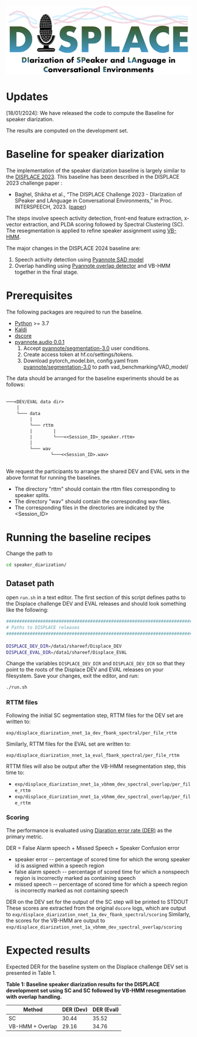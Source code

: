<div align="left"><img src="../displace_img.png" width="550"/></div>
 

# Updates
[18/01/2024]: We have released the code to compute the Baseline for speaker diarization. 

The results are computed on the development set. 

# Baseline for speaker diarization 
The implementation of the speaker diarization baseline is largely similar to the  [DISPLACE 2023](https://github.com/displace2023/DISPLACE_Baselines). 
This baseline has been described in the DISPLACE 2023 challenge paper :
- Baghel, Shikha et al., “The DISPLACE Challenge 2023 - DIarization of SPeaker and LAnguage in
Conversational Environments,” in Proc. INTERSPEECH, 2023. ([paper](https://www.isca-speech.org/archive/pdfs/interspeech_2023/baghel23_interspeech.pdf))

The steps involve speech activity detection, front-end feature extraction, x-vector extraction, and PLDA scoring followed by Spectral Clustering (SC). The resegmentation is applied to refine speaker assignment using [VB-HMM](https://www.fit.vutbr.cz/research/groups/speech/publi/2018/diez_odyssey2018_63.pdf). 

The major changes in the DISPLACE 2024 baseline are:
1. Speech activity detection using [Pyannote SAD model](https://github.com/pyannote/pyannote-audio)
2. Overlap handling using [Pyannote overlap detector](https://github.com/pyannote/pyannote-audio) and VB-HMM together in the final stage.


# Prerequisites

The following packages are required to run the baseline.

- [Python](https://www.python.org/) >= 3.7
- [Kaldi](https://github.com/kaldi-asr/kaldi)
- [dscore](https://github.com/nryant/dscore)
- [pyannote.audio 0.0.1](https://github.com/pyannote/pyannote-audio)
    1. Accept [pyannote/segmentation-3.0](https://huggingface.co/pyannote/segmentation-3.0) user conditions.
    2. Create access token at hf.co/settings/tokens.
    3. Download pytorch_model.bin, config.yaml from [pyannote/segmentation-3.0](https://huggingface.co/pyannote/segmentation-3.0) to path vad_benchmarking/VAD_model/


The data should be arranged for the baseline experiments should be as follows:  
```
   
───<DEV/EVAL data dir>
    │
    └─── data
         |
         └─── rttm 
         |        |
         |        └───<<Session_ID>_speaker.rttm>
         │ 
         └─── wav
                 └───<<Session_ID>.wav>
                 
```
We request the participants to arrange the shared DEV and EVAL sets in the above format for running the baselines.
- The directory "rttm" should contain the rttm files corresponding to speaker splits.
- The directory "wav" should contain the corresponding wav files.
- The corresponding files in the directories are indicated by the <Session_ID>

  
# Running the baseline recipes
Change the path to
```bash
cd speaker_diarization/
```

## Dataset path
open ``run.sh`` in a text editor. The first section of this script defines paths to the Displace challenge DEV and EVAL releases and should look something like the following:

```bash
################################################################################
# Paths to DISPLACE releases
################################################################################

DISPLACE_DEV_DIR=/data1/shareef/Displace_DEV
DISPLACE_EVAL_DIR=/data1/shareef/Displace_EVAL
```
  
Change the variables ``DISPLACE_DEV_DIR`` and ``DISPLACE_DEV_DIR`` so that they point to the roots of the Displace DEV and EVAL releases on your filesystem. Save your changes, exit the editor, and run:

```bash
./run.sh
```
  
### RTTM files

Following the initial SC segmentation step, RTTM files for the DEV set are written to:

    exp/displace_diarization_nnet_1a_dev_fbank_spectral/per_file_rttm
  
Similarly, RTTM files for the EVAL set are written to:

    exp/displace_diarization_nnet_1a_eval_fbank_spectral/per_file_rttm

RTTM files will also be output after the VB-HMM resegmentation step, this time to:

- ``exp/displace_diarization_nnet_1a_vbhmm_dev_spectral_overlap/per_file_rttm``
- ``exp/displace_diarization_nnet_1a_vbhmm_dev_spectral_overlap/per_file_rttm``
  
### Scoring

The performance is evaluated using [Diaration error rate (DER)](https://github.com/nryant/dscore) as the primary metric.

DER = False Alarm speech + Missed Speech + Speaker Confusion error

- speaker error -- percentage of scored time for which the wrong speaker id is assigned within a speech region
- false alarm speech -- percentage of scored time for which a nonspeech region is incorrectly marked as containing speech
- missed speech -- percentage of scored time for which a speech region is incorrectly marked as not containing speech

DER on the DEV set for the output of the SC step will be printed to STDOUT
These scores are extracted from the original ``dscore`` logs, which are output to ``exp/displace_diarization_nnet_1a_dev_fbank_spectral/scoring``
Similarly, the scores for the VB-HMM are output to ``exp/displace_diarization_nnet_1a_vbhmm_dev_spectral_overlap/scoring`` 
  
# Expected results

Expected DER for the baseline system on the Displace challenge DEV set is presented in Table 1.


**Table 1: Baseline speaker diarization results for the DISPLACE development set using SC and SC followed by VB-HMM resegmentation with overlap handling.**

|  Method           | DER (Dev)   | DER (Eval) |
| ------------------| ----------- | -----------|
| SC                |   30.44     |   35.52    |
| VB-HMM + Overlap  |   29.16     |   34.76    |
  

  
<!-- ## Pretrained SAD model

We have placed a copy of the TDNN+stats SAD model used to produce these results on [Zenodo](https://zenodo.org/). To use this model, download and unarchive the [tarball](https://zenodo.org/record/4299009), then move it to ``speaker_diarization/exp``. -->

  


